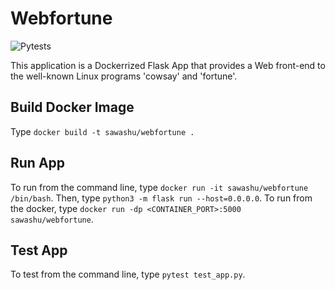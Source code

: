 # Webfortune
![Pytests](https://github.com/sawashu/webfortune/actions/.github/workflows/python-app.yml/badge.svg)

This application is a Dockerrized Flask App that provides a Web front-end to the well-known Linux programs 'cowsay' and 'fortune'. 

## Build Docker Image

Type `docker build -t sawashu/webfortune .`

## Run App

To run from the command line, type `docker run -it sawashu/webfortune /bin/bash`. Then, type `python3 -m flask run --host=0.0.0.0`.
To run from the docker, type `docker run -dp <CONTAINER_PORT>:5000 sawashu/webfortune`.

## Test App

To test from the command line, type `pytest test_app.py`. 
